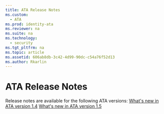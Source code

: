 ```yaml
---
title: ATA Release Notes
ms.custom: 
  - ATA
ms.prod: identity-ata
ms.reviewer: na
ms.suite: na
ms.technology: 
  - security
ms.tgt_pltfrm: na
ms.topic: article
ms.assetid: 606ab8db-3c42-4d99-90dc-c54a76f52d13
ms.author: Rkarlin
---
```

# ATA Release Notes
Release notes are available for the following ATA versions:
[What's new in ATA version 1.4](What_s_new_in_ATA_version_1.4.md)
[What's new in ATA version 1.5](What_s_new_in_ATA_version_1.5.md)
